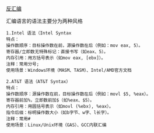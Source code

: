 [反汇编](https://compiler-explorer.com/)

汇编语言的语法主要分为两种风格
```
1.Intel 语法（Intel Syntax
特点：
操作数顺序：目标操作数在前，源操作数在后（例如：mov eax, 5）。
寄存器/立即数无特殊标记：直接书写（如eax、5）。
内存引用：用方括号表示（如mov eax, [ebx]）。
注释：常用分号;
使用场景：Windows环境（MASM、TASM）、Intel/AMD官方文档

2.AT&T 语法（AT&T Syntax）
特点：
操作数顺序：源操作数在前，目标操作数在后（例如：movl $5, %eax）。
寄存器前加%，立即数前加$（如%eax、$5）。
内存引用：用圆括号表示（如movl (%ebx), %eax）。
指令后缀：标明操作数大小（如b字节、w字、l长字）。
注释：常用#
使用场景：Linux/Unix环境（GAS）、GCC内联汇编
```

